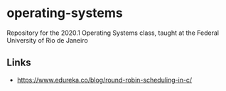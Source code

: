 # operating-systems
Repository for the 2020.1 Operating Systems class, taught at the Federal University of Rio de Janeiro

## Links
* https://www.edureka.co/blog/round-robin-scheduling-in-c/
